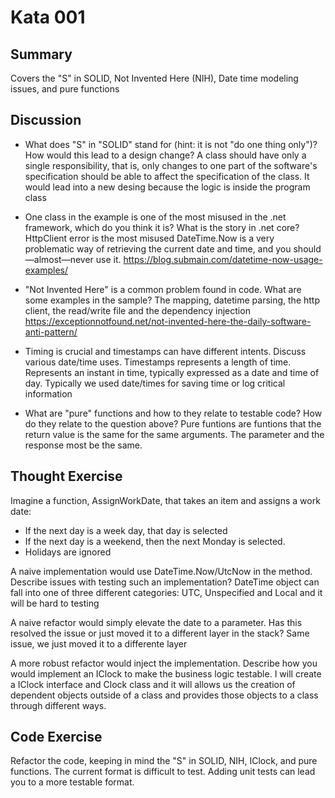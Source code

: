 # Kata 001

## Summary
Covers the "S" in SOLID, Not Invented Here (NIH), Date time modeling issues, and pure functions

## Discussion
- What does "S" in "SOLID" stand for (hint: it is not "do one thing only")? How would this lead to a design change?
A class should have only a single responsibility, that is, only changes to one part of the software's specification should be able to affect the specification of the class. It would lead into a new desing because the logic is inside the program class

- One class in the example is one of the most misused in the .net framework, which do you think it is? What is the story in .net core?
HttpClient error is the most misused
DateTime.Now is a very problematic way of retrieving the current date and time, and you should—almost—never use it.
https://blog.submain.com/datetime-now-usage-examples/

- "Not Invented Here" is a common problem found in code. What are some examples in the sample? 
The mapping, datetime parsing, the http client, the read/write file and the dependency injection
https://exceptionnotfound.net/not-invented-here-the-daily-software-anti-pattern/

- Timing is crucial and timestamps can have different intents. Discuss various date/time uses.
Timestamps represents a length of time. Represents an instant in time, typically expressed as a date and time of day. Typically we used date/times for saving time or log critical information

- What are "pure" functions and how to they relate to testable code? How do they relate to the question above?
Pure funtions are funtions that the return value is the same for the same arguments. The parameter and the response most be the same.

## Thought Exercise
Imagine a function, AssignWorkDate, that takes an item and assigns a work date:
 - If the next day is a week day, that day is selected
 - If the next day is a weekend, then the next Monday is selected.
 - Holidays are ignored

 A naive implementation would use DateTime.Now/UtcNow in the method. Describe issues with testing such an implementation?
DateTime object can fall into one of three different categories: UTC, Unspecified and Local and it will be hard to testing

 A naive refactor would simply elevate the date to a parameter. Has this resolved the issue or just moved it to a different layer in the stack?
 Same issue, we just moved it to a differente layer 

 A more robust refactor would inject the implementation. Describe how you would implement an IClock to make the business logic testable.
 I will create a IClock interface and Clock class and it will allows us the creation of dependent objects outside of a class and provides those objects to a class through different ways.

 ## Code Exercise
 Refactor the code, keeping in mind the "S" in SOLID, NIH, IClock, and pure functions. The current format is difficult to test. Adding unit tests can lead you to a more testable format.